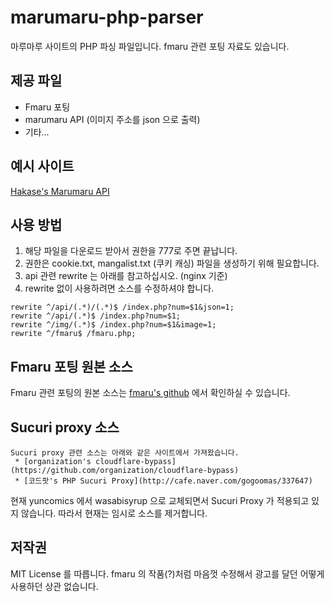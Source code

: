 # marumaru-php-parser
마루마루 사이트의 PHP 파싱 파일입니다. fmaru 관련 포팅 자료도 있습니다.

## 제공 파일
* Fmaru 포팅
* marumaru API (이미지 주소를 json 으로 출력)
* 기타...

## 예시 사이트
[Hakase's Marumaru API](https://marumaru.hakase.app/)

## 사용 방법
1. 해당 파일을 다운로드 받아서 권한을 777로 주면 끝납니다.
2. 권한은 cookie.txt, mangalist.txt (쿠키 캐싱) 파일을 생성하기 위해 필요합니다.
3. api 관련 rewrite 는 아래를 참고하십시오. (nginx 기준)
4. rewrite 없이 사용하려면 소스를 수정하셔야 합니다.

```
rewrite ^/api/(.*)/(.*)$ /index.php?num=$1&json=1;
rewrite ^/api/(.*)$ /index.php?num=$1;
rewrite ^/img/(.*)$ /index.php?num=$1&image=1;
rewrite ^/fmaru$ /fmaru.php;
```

## Fmaru 포팅 원본 소스
Fmaru 관련 포팅의 원본 소스는 [fmaru's github](https://github.com/fmaru/fmaru) 에서 확인하실 수 있습니다.

## Sucuri proxy 소스
```
Sucuri proxy 관련 소스는 아래와 같은 사이트에서 가져왔습니다.
 * [organization's cloudflare-bypass](https://github.com/organization/cloudflare-bypass)
 * [코드팟's PHP Sucuri Proxy](http://cafe.naver.com/gogoomas/337647)
```
현재 yuncomics 에서 wasabisyrup 으로 교체되면서 Sucuri Proxy 가 적용되고 있지 않습니다.
따라서 현재는 임시로 소스를 제거합니다.

## 저작권
MIT License 를 따릅니다. fmaru 의 작품(?)처럼 마음껏 수정해서 광고를 달던 어떻게 사용하던 상관 없습니다.
